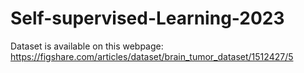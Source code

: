 # Self-supervised-Learning-2023
Dataset is available on this webpage: https://figshare.com/articles/dataset/brain_tumor_dataset/1512427/5
